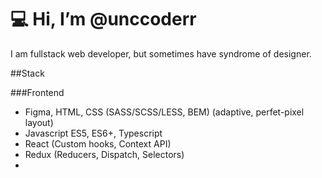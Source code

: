 # 💻 Hi, I’m @unccoderr

I am fullstack web developer, but sometimes have syndrome of designer.

##Stack
 
###Frontend
* Figma, HTML, CSS (SASS/SCSS/LESS, BEM) (adaptive, perfet-pixel layout) 
* Javascript ES5, ES6+, Typescript
* React (Custom hooks, Context API)
* Redux (Reducers, Dispatch, Selectors)
* 


